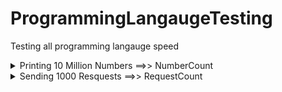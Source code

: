 # ProgrammingLangaugeTesting
Testing all programming langauge speed

<details>
  <summary>Printing 10 Million Numbers ==>> NumberCount</summary>
  
  ```
## c
gcc main.c -o main && time ./main && rm -rf main
real    1m27.284s
user    0m1.841s
sys     0m22.355s

## c++
g++ main.cpp -o main && time ./main && rm -rf main
real    1m28.297s
user    0m2.024s
sys     0m26.652s

## java
time java main.java
real    1m30.281s
user    0m8.585s
sys     1m10.179s

## javascript
time node main.js
real    7m19.392s
user    3m35.598s
sys     3m44.641s

## go 
time go run main.go
real    1m30.163s
user    0m6.332s
sys     0m51.590s

## rust
rustc main.rs && time ./main && rm -rf main
real    1m28.775s
user    0m2.317s
sys     0m30.410s

## python3
time python3 main.py
real    1m38.383s
user    0m19.220s
sys     1m19.150s

## bash
chmod +x main.sh && time ./main.sh
real    2m41.728s
user    1m7.071s
sys     1m34.644s
  ```
</details>

<details>
  <summary>Sending 1000 Resquests ==>> RequestCount</summary>
  
  ```
## c
gcc main.c -o main && time ./main && rm -rf main

## c++
g++ main.cpp -o main && time ./main && rm -rf main

## java
time java main.java

## javascript
time node main.js

## go 
time go run main.go
real    0m43.413s
user    0m1.432s
sys     0m1.366s

## rust
rustc main.rs && time ./main && rm -rf main

## python3
time python3 main.py
real    2m3.296s
user    0m57.251s
sys     0m0.648s

## bash
chmod +x main.sh && time ./main.sh
real    2m1.273s
user    0m47.857s
sys     0m3.885s
  ```
</details>
